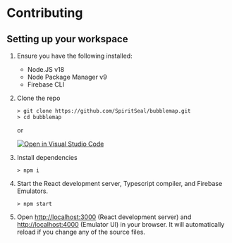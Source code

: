 # Contributing

## Setting up your workspace

1. Ensure you have the following installed:

   - Node.JS v18
   - Node Package Manager v9
   - Firebase CLI

1. Clone the repo

   ```
   > git clone https://github.com/SpiritSeal/bubblemap.git
   > cd bubblemap
   ```

   or

   [![Open in Visual Studio Code](https://img.shields.io/static/v1?logo=visualstudiocode&label=&message=Open%20in%20Visual%20Studio%20Code&labelColor=2c2c32&color=007acc&logoColor=007acc)](https://open.vscode.dev/SpiritSeal/bubblemap)

1. Install dependencies
   ```
   > npm i
   ```
1. Start the React development server, Typescript compiler, and Firebase Emulators.
   ```
   > npm start
   ```
1. Open [http://localhost:3000](http://localhost:3000) (React development server) and [http://localhost:4000](http://localhost:4000) (Emulator UI) in your browser. It will automatically reload if you change any of the source files.
